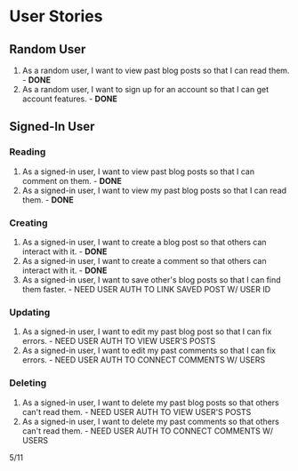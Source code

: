 # User Stories
## Random User
1. As a random user, I want to view past blog posts so that I can read them. - **DONE**
2. As a random user, I want to sign up for an account so that I can get account features. - **DONE**  

## Signed-In User
### Reading
1. As a signed-in user, I want to view past blog posts so that I can comment on them. - **DONE**
2. As a signed-in user, I want to view my past blog posts so that I can read them. - **DONE**  

### Creating
1. As a signed-in user, I want to create a blog post so that others can interact with it. - **DONE**
2. As a signed-in user, I want to create a comment so that others can interact with it. - **DONE**
3. As a signed-in user, I want to save other's blog posts so that I can find them faster. - NEED USER AUTH TO LINK SAVED POST W/ USER ID

### Updating
1. As a signed-in user, I want to edit my past blog post so that I can fix errors. - NEED USER AUTH TO VIEW USER'S POSTS
2. As a signed-in user, I want to edit my past comments so that I can fix errors. - NEED USER AUTH TO CONNECT COMMENTS W/ USERS
   
### Deleting
1. As a signed-in user, I want to delete my past blog posts so that others can't read them. - NEED USER AUTH TO VIEW USER'S POSTS
2. As a signed-in user, I want to delete my past comments so that others can't read them. - NEED USER AUTH TO CONNECT COMMENTS W/ USERS

5/11
